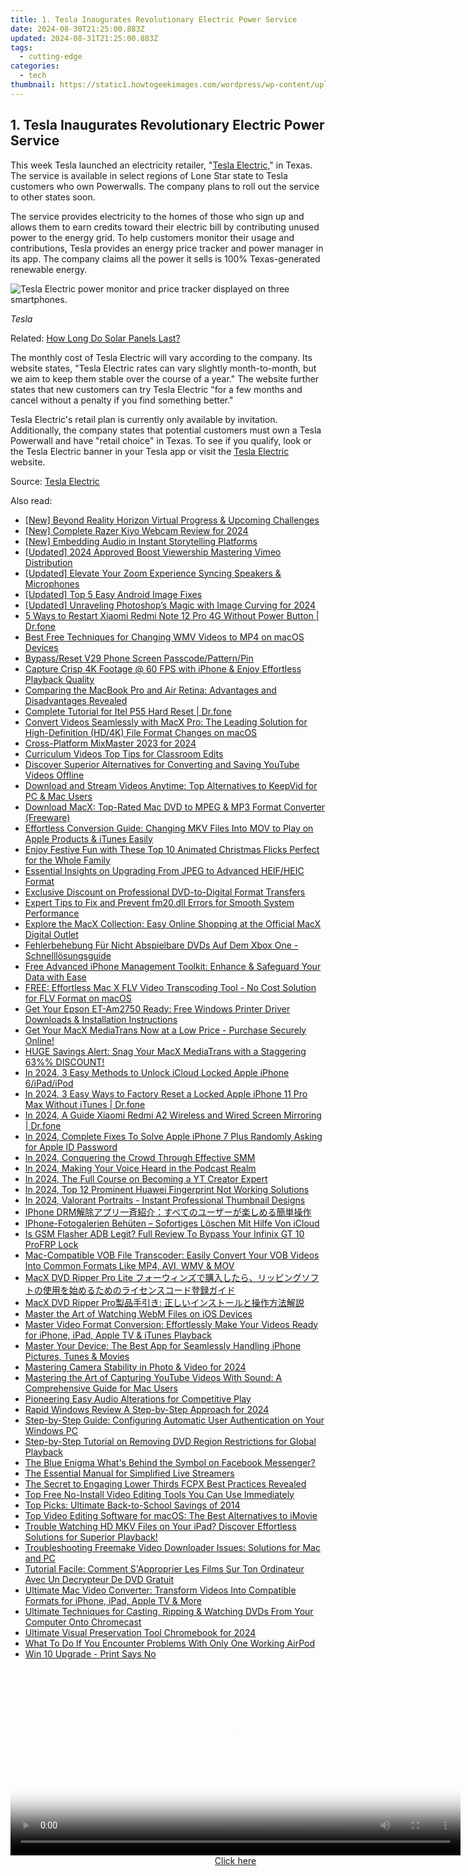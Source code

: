 ```yaml
---
title: 1. Tesla Inaugurates Revolutionary Electric Power Service
date: 2024-08-30T21:25:00.883Z
updated: 2024-08-31T21:25:00.883Z
tags:
  - cutting-edge
categories:
  - tech
thumbnail: https://static1.howtogeekimages.com/wordpress/wp-content/uploads/2022/12/8d9a54a1.jpg
---
```


## 1. Tesla Inaugurates Revolutionary Electric Power Service

This week Tesla launched an electricity retailer, "[Tesla Electric](https://www.tesla.com/electric)," in Texas. The service is available in select regions of Lone Star state to Tesla customers who own Powerwalls. The company plans to roll out the service to other states soon.

 The service provides electricity to the homes of those who sign up and allows them to earn credits toward their electric bill by contributing unused power to the energy grid. To help customers monitor their usage and contributions, Tesla provides an energy price tracker and power manager in its app. The company claims all the power it sells is 100% Texas-generated renewable energy.

![Tesla Electric power monitor and price tracker displayed on three smartphones.](https://static1.howtogeekimages.com/wordpress/wp-content/uploads/2022/12/d918baab.jpg) 

_Tesla_

Related: [How Long Do Solar Panels Last?](https://www.reviewgeek.com/124660/how-long-do-solar-panels-last/) 

 The monthly cost of Tesla Electric will vary according to the company. Its website states, "Tesla Electric rates can vary slightly month-to-month, but we aim to keep them stable over the course of a year." The website further states that new customers can try Tesla Electric "for a few months and cancel without a penalty if you find something better."

 Tesla Electric's retail plan is currently only available by invitation. Additionally, the company states that potential customers must own a Tesla Powerwall and have "retail choice" in Texas. To see if you qualify, look or the Tesla Electric banner in your Tesla app or visit the [Tesla Electric](https://www.tesla.com/electric) website.

 Source: [Tesla Electric](https://www.tesla.com/electric)

<ins class="adsbygoogle"
     style="display:block"
     data-ad-format="autorelaxed"
     data-ad-client="ca-pub-7571918770474297"
     data-ad-slot="1223367746"></ins>



<ins class="adsbygoogle"
     style="display:block"
     data-ad-client="ca-pub-7571918770474297"
     data-ad-slot="8358498916"
     data-ad-format="auto"
     data-full-width-responsive="true"></ins>

<span class="atpl-alsoreadstyle">Also read:</span>
<div><ul>
<li><a href="https://extra-tips.techidaily.com/new-beyond-reality-horizon-virtual-progress-and-upcoming-challenges/"><u>[New] Beyond Reality Horizon  Virtual Progress & Upcoming Challenges</u></a></li>
<li><a href="https://desktop-recording.techidaily.com/new-complete-razer-kiyo-webcam-review-for-2024/"><u>[New] Complete Razer Kiyo Webcam Review for 2024</u></a></li>
<li><a href="https://facebook-video-content.techidaily.com/new-embedding-audio-in-instant-storytelling-platforms/"><u>[New] Embedding Audio in Instant Storytelling Platforms</u></a></li>
<li><a href="https://vimeo-videos.techidaily.com/updated-2024-approved-boost-viewership-mastering-vimeo-distribution/"><u>[Updated] 2024 Approved  Boost Viewership  Mastering Vimeo Distribution</u></a></li>
<li><a href="https://screen-activity-recording.techidaily.com/updated-elevate-your-zoom-experience-syncing-speakers-and-microphones/"><u>[Updated] Elevate Your Zoom Experience  Syncing Speakers & Microphones</u></a></li>
<li><a href="https://some-tips.techidaily.com/updated-top-5-easy-android-image-fixes/"><u>[Updated] Top 5 Easy Android Image Fixes</u></a></li>
<li><a href="https://vp-tips.techidaily.com/updated-unraveling-photoshops-magic-with-image-curving-for-2024/"><u>[Updated] Unraveling Photoshop’s Magic with Image Curving for 2024</u></a></li>
<li><a href="https://phone-solutions.techidaily.com/5-ways-to-restart-xiaomi-redmi-note-12-pro-4g-without-power-button-drfone-by-drfone-reset-android-reset-android/"><u>5 Ways to Restart Xiaomi Redmi Note 12 Pro 4G Without Power Button | Dr.fone</u></a></li>
<li><a href="https://some-approaches.techidaily.com/best-free-techniques-for-changing-wmv-videos-to-mp4-on-macos-devices/"><u>Best Free Techniques for Changing WMV Videos to MP4 on macOS Devices</u></a></li>
<li><a href="https://phone-solutions.techidaily.com/bypassreset-v29-phone-screen-passcodepatternpin-by-drfone-android-unlock-android-unlock/"><u>Bypass/Reset V29 Phone Screen Passcode/Pattern/Pin</u></a></li>
<li><a href="https://some-approaches.techidaily.com/capture-crisp-4k-footage-60-fps-with-iphone-and-enjoy-effortless-playback-quality/"><u>Capture Crisp 4K Footage @ 60 FPS with iPhone & Enjoy Effortless Playback Quality</u></a></li>
<li><a href="https://some-approaches.techidaily.com/comparing-the-macbook-pro-and-air-retina-advantages-and-disadvantages-revealed/"><u>Comparing the MacBook Pro and Air Retina: Advantages and Disadvantages Revealed</u></a></li>
<li><a href="https://techidaily.com/complete-tutorial-for-itel-p55-hard-reset-drfone-by-drfone-reset-android-reset-android/"><u>Complete Tutorial for Itel P55 Hard Reset | Dr.fone</u></a></li>
<li><a href="https://some-approaches.techidaily.com/convert-videos-seamlessly-with-macx-pro-the-leading-solution-for-high-definition-hd4k-file-format-changes-on-macos/"><u>Convert Videos Seamlessly with MacX Pro: The Leading Solution for High-Definition (HD/4K) File Format Changes on macOS</u></a></li>
<li><a href="https://vp-tips.techidaily.com/cross-platform-mixmaster-2023-for-2024/"><u>Cross-Platform MixMaster 2023 for 2024</u></a></li>
<li><a href="https://extra-resources.techidaily.com/curriculum-videos-top-tips-for-classroom-edits/"><u>Curriculum Videos  Top Tips for Classroom Edits</u></a></li>
<li><a href="https://some-approaches.techidaily.com/discover-superior-alternatives-for-converting-and-saving-youtube-videos-offline/"><u>Discover Superior Alternatives for Converting and Saving YouTube Videos Offline</u></a></li>
<li><a href="https://some-approaches.techidaily.com/download-and-stream-videos-anytime-top-alternatives-to-keepvid-for-pc-and-mac-users/"><u>Download and Stream Videos Anytime: Top Alternatives to KeepVid for PC & Mac Users</u></a></li>
<li><a href="https://some-approaches.techidaily.com/download-macx-top-rated-mac-dvd-to-mpeg-and-mp3-format-converter-freeware/"><u>Download MacX: Top-Rated Mac DVD to MPEG & MP3 Format Converter (Freeware)</u></a></li>
<li><a href="https://some-approaches.techidaily.com/effortless-conversion-guide-changing-mkv-files-into-mov-to-play-on-apple-products-and-itunes-easily/"><u>Effortless Conversion Guide: Changing MKV Files Into MOV to Play on Apple Products & iTunes Easily</u></a></li>
<li><a href="https://some-approaches.techidaily.com/enjoy-festive-fun-with-these-top-10-animated-christmas-flicks-perfect-for-the-whole-family/"><u>Enjoy Festive Fun with These Top 10 Animated Christmas Flicks Perfect for the Whole Family</u></a></li>
<li><a href="https://some-approaches.techidaily.com/essential-insights-on-upgrading-from-jpeg-to-advanced-heifheic-format/"><u>Essential Insights on Upgrading From JPEG to Advanced HEIF/HEIC Format</u></a></li>
<li><a href="https://some-approaches.techidaily.com/exclusive-discount-on-professional-dvd-to-digital-format-transfers/"><u>Exclusive Discount on Professional DVD-to-Digital Format Transfers</u></a></li>
<li><a href="https://tech-renaissance.techidaily.com/expert-tips-to-fix-and-prevent-fm20dll-errors-for-smooth-system-performance/"><u>Expert Tips to Fix and Prevent fm20.dll Errors for Smooth System Performance</u></a></li>
<li><a href="https://some-approaches.techidaily.com/explore-the-macx-collection-easy-online-shopping-at-the-official-macx-digital-outlet/"><u>Explore the MacX Collection: Easy Online Shopping at the Official MacX Digital Outlet</u></a></li>
<li><a href="https://some-approaches.techidaily.com/fehlerbehebung-fur-nicht-abspielbare-dvds-auf-dem-xbox-one-schnelllosungsguide/"><u>Fehlerbehebung Für Nicht Abspielbare DVDs Auf Dem Xbox One - Schnelllösungsguide</u></a></li>
<li><a href="https://some-approaches.techidaily.com/free-advanced-iphone-management-toolkit-enhance-and-safeguard-your-data-with-ease/"><u>Free Advanced iPhone Management Toolkit: Enhance & Safeguard Your Data with Ease</u></a></li>
<li><a href="https://some-approaches.techidaily.com/free-effortless-mac-x-flv-video-transcoding-tool-no-cost-solution-for-flv-format-on-macos/"><u>FREE: Effortless Mac X FLV Video Transcoding Tool - No Cost Solution for FLV Format on macOS</u></a></li>
<li><a href="https://driver-download.techidaily.com/get-your-epson-et-am2750-ready-free-windows-printer-driver-downloads-and-installation-instructions/"><u>Get Your Epson ET-Am2750 Ready: Free Windows Printer Driver Downloads & Installation Instructions</u></a></li>
<li><a href="https://some-approaches.techidaily.com/get-your-macx-mediatrans-now-at-a-low-price-purchase-securely-online/"><u>Get Your MacX MediaTrans Now at a Low Price - Purchase Securely Online!</u></a></li>
<li><a href="https://some-approaches.techidaily.com/huge-savings-alert-snag-your-macx-mediatrans-with-a-staggering-63-discount/"><u>HUGE Savings Alert: Snag Your MacX MediaTrans with a Staggering 63%% DISCOUNT!</u></a></li>
<li><a href="https://activate-lock.techidaily.com/in-2024-3-easy-methods-to-unlock-icloud-locked-apple-iphone-6ipadipod-by-drfone-ios/"><u>In 2024, 3 Easy Methods to Unlock iCloud Locked Apple iPhone 6/iPad/iPod</u></a></li>
<li><a href="https://iphone-unlock.techidaily.com/in-2024-3-easy-ways-to-factory-reset-a-locked-apple-iphone-11-pro-max-without-itunes-drfone-by-drfone-ios/"><u>In 2024, 3 Easy Ways to Factory Reset a Locked Apple iPhone 11 Pro Max Without iTunes | Dr.fone</u></a></li>
<li><a href="https://screen-mirror.techidaily.com/in-2024-a-guide-xiaomi-redmi-a2-wireless-and-wired-screen-mirroring-drfone-by-drfone-android/"><u>In 2024, A Guide Xiaomi Redmi A2 Wireless and Wired Screen Mirroring | Dr.fone</u></a></li>
<li><a href="https://ios-unlock.techidaily.com/in-2024-complete-fixes-to-solve-apple-iphone-7-plus-randomly-asking-for-apple-id-password-by-drfone-ios/"><u>In 2024, Complete Fixes To Solve Apple iPhone 7 Plus Randomly Asking for Apple ID Password</u></a></li>
<li><a href="https://extra-tips.techidaily.com/in-2024-conquering-the-crowd-through-effective-smm/"><u>In 2024, Conquering the Crowd Through Effective SMM</u></a></li>
<li><a href="https://extra-support.techidaily.com/in-2024-making-your-voice-heard-in-the-podcast-realm/"><u>In 2024, Making Your Voice Heard in the Podcast Realm</u></a></li>
<li><a href="https://youtube-lab.techidaily.com/24-the-full-course-on-becoming-a-yt-creator-expert/"><u>In 2024, The Full Course on Becoming a YT Creator Expert</u></a></li>
<li><a href="https://android-unlock.techidaily.com/in-2024-top-12-prominent-huawei-fingerprint-not-working-solutions-by-drfone-android/"><u>In 2024, Top 12 Prominent Huawei Fingerprint Not Working Solutions</u></a></li>
<li><a href="https://youtube-help.techidaily.com/in-2024-valorant-portraits-instant-professional-thumbnail-designs/"><u>In 2024, Valorant Portraits - Instant Professional Thumbnail Designs</u></a></li>
<li><a href="https://some-approaches.techidaily.com/iphone-drm/"><u>IPhone DRM解除アプリ一斉紹介：すべてのユーザーが楽しめる簡単操作</u></a></li>
<li><a href="https://some-approaches.techidaily.com/iphone-fotogalerien-behuten-sofortiges-loschen-mit-hilfe-von-icloud/"><u>IPhone-Fotogalerien Behüten – Sofortiges Löschen Mit Hilfe Von iCloud</u></a></li>
<li><a href="https://bypass-frp.techidaily.com/is-gsm-flasher-adb-legit-full-review-to-bypass-your-infinix-gt-10-profrp-lock-by-drfone-android/"><u>Is GSM Flasher ADB Legit? Full Review To Bypass Your Infinix GT 10 ProFRP Lock</u></a></li>
<li><a href="https://some-approaches.techidaily.com/mac-compatible-vob-file-transcoder-easily-convert-your-vob-videos-into-common-formats-like-mp4-avi-wmv-and-mov/"><u>Mac-Compatible VOB File Transcoder: Easily Convert Your VOB Videos Into Common Formats Like MP4, AVI, WMV & MOV</u></a></li>
<li><a href="https://some-approaches.techidaily.com/macx-dvd-ripper-pro-lite/"><u>MacX DVD Ripper Pro Lite フォーウィンズで購入したら、リッピングソフトの使用を始めるためのライセンスコード登録ガイド</u></a></li>
<li><a href="https://some-approaches.techidaily.com/1724766349171-macx-dvd-ripper-pro/"><u>MacX DVD Ripper Pro製品手引き: 正しいインストールと操作方法解説</u></a></li>
<li><a href="https://some-approaches.techidaily.com/master-the-art-of-watching-webm-files-on-ios-devices/"><u>Master the Art of Watching WebM Files on iOS Devices</u></a></li>
<li><a href="https://some-approaches.techidaily.com/master-video-format-conversion-effortlessly-make-your-videos-ready-for-iphone-ipad-apple-tv-and-itunes-playback/"><u>Master Video Format Conversion: Effortlessly Make Your Videos Ready for iPhone, iPad, Apple TV & iTunes Playback</u></a></li>
<li><a href="https://some-approaches.techidaily.com/master-your-device-the-best-app-for-seamlessly-handling-iphone-pictures-tunes-and-movies/"><u>Master Your Device: The Best App for Seamlessly Handling iPhone Pictures, Tunes & Movies</u></a></li>
<li><a href="https://extra-guidance.techidaily.com/mastering-camera-stability-in-photo-and-video-for-2024/"><u>Mastering Camera Stability in Photo & Video for 2024</u></a></li>
<li><a href="https://some-approaches.techidaily.com/mastering-the-art-of-capturing-youtube-videos-with-sound-a-comprehensive-guide-for-mac-users/"><u>Mastering the Art of Capturing YouTube Videos With Sound: A Comprehensive Guide for Mac Users</u></a></li>
<li><a href="https://extra-tips.techidaily.com/pioneering-easy-audio-alterations-for-competitive-play/"><u>Pioneering Easy Audio Alterations for Competitive Play</u></a></li>
<li><a href="https://extra-guidance.techidaily.com/rapid-windows-review-a-step-by-step-approach-for-2024/"><u>Rapid Windows Review  A Step-by-Step Approach for 2024</u></a></li>
<li><a href="https://techtrends.techidaily.com/step-by-step-guide-configuring-automatic-user-authentication-on-your-windows-pc/"><u>Step-by-Step Guide: Configuring Automatic User Authentication on Your Windows PC</u></a></li>
<li><a href="https://some-approaches.techidaily.com/step-by-step-tutorial-on-removing-dvd-region-restrictions-for-global-playback/"><u>Step-by-Step Tutorial on Removing DVD Region Restrictions for Global Playback</u></a></li>
<li><a href="https://facebook-video-content.techidaily.com/the-blue-enigma-whats-behind-the-symbol-on-facebook-messenger/"><u>The Blue Enigma  What's Behind the Symbol on Facebook Messenger?</u></a></li>
<li><a href="https://fox-links.techidaily.com/the-essential-manual-for-simplified-live-streamers/"><u>The Essential Manual for Simplified Live Streamers</u></a></li>
<li><a href="https://ai-vdieo-software.techidaily.com/the-secret-to-engaging-lower-thirds-fcpx-best-practices-revealed/"><u>The Secret to Engaging Lower Thirds FCPX Best Practices Revealed</u></a></li>
<li><a href="https://some-approaches.techidaily.com/top-free-no-install-video-editing-tools-you-can-use-immediately/"><u>Top Free No-Install Video Editing Tools You Can Use Immediately</u></a></li>
<li><a href="https://some-approaches.techidaily.com/top-picks-ultimate-back-to-school-savings-of-2014/"><u>Top Picks: Ultimate Back-to-School Savings of 2014</u></a></li>
<li><a href="https://some-approaches.techidaily.com/top-video-editing-software-for-macos-the-best-alternatives-to-imovie/"><u>Top Video Editing Software for macOS: The Best Alternatives to iMovie</u></a></li>
<li><a href="https://some-approaches.techidaily.com/trouble-watching-hd-mkv-files-on-your-ipad-discover-effortless-solutions-for-superior-playback/"><u>Trouble Watching HD MKV Files on Your iPad? Discover Effortless Solutions for Superior Playback!</u></a></li>
<li><a href="https://some-approaches.techidaily.com/troubleshooting-freemake-video-downloader-issues-solutions-for-mac-and-pc/"><u>Troubleshooting Freemake Video Downloader Issues: Solutions for Mac and PC</u></a></li>
<li><a href="https://some-approaches.techidaily.com/tutorial-facile-comment-sapproprier-les-films-sur-ton-ordinateur-avec-un-decrypteur-de-dvd-gratuit/"><u>Tutorial Facile: Comment S'Approprier Les Films Sur Ton Ordinateur Avec Un Decrypteur De DVD Gratuit</u></a></li>
<li><a href="https://some-approaches.techidaily.com/ultimate-mac-video-converter-transform-videos-into-compatible-formats-for-iphone-ipad-apple-tv-and-more/"><u>Ultimate Mac Video Converter: Transform Videos Into Compatible Formats for iPhone, iPad, Apple TV & More</u></a></li>
<li><a href="https://some-approaches.techidaily.com/ultimate-techniques-for-casting-ripping-and-watching-dvds-from-your-computer-onto-chromecast/"><u>Ultimate Techniques for Casting, Ripping & Watching DVDs From Your Computer Onto Chromecast</u></a></li>
<li><a href="https://screen-activity-recording.techidaily.com/ultimate-visual-preservation-tool-chromebook-for-2024/"><u>Ultimate Visual Preservation Tool  Chromebook for 2024</u></a></li>
<li><a href="https://fox-that.techidaily.com/what-to-do-if-you-encounter-problems-with-only-one-working-airpod/"><u>What To Do If You Encounter Problems With Only One Working AirPod</u></a></li>
<li><a href="https://printer-issues.techidaily.com/win-10-upgrade-print-says-no/"><u>Win 10 Upgrade - Print Says No</u></a></li>
</ul></div>

<!-- affiliate ads begin -->
<span id="1993652">
					<video width="720" height="300" style="cursor:pointer"
           poster="//a.impactradius-go.com/display-clicktoplayimage/1993652.jpeg"
           onclick="if(!this.playClicked){this.play();this.setAttribute('controls',true);this.playClicked=true;}">
	   <source src="//a.impactradius-go.com/display-ad/22993-1993652">
	   <img src="//a.impactradius-go.com/display-clicktoplayimage/1993652.jpeg" style="border: none; height: 100%; width: 100%; object-fit: contain">
	</video>
	<div style="width:720px;text-align:center"><a href="javascript:window.open(decodeURIComponent('https%3A%2F%2Fhomestyler.sjv.io%2Fc%2F5597632%2F1993652%2F22993'), '_blank');void(0);">Click here</a></div>
</span>
<img height="0" width="0" src="https://imp.pxf.io/i/5597632/1993652/22993" style="position:absolute;visibility:hidden;" border="0" />
<!-- affiliate ads end -->